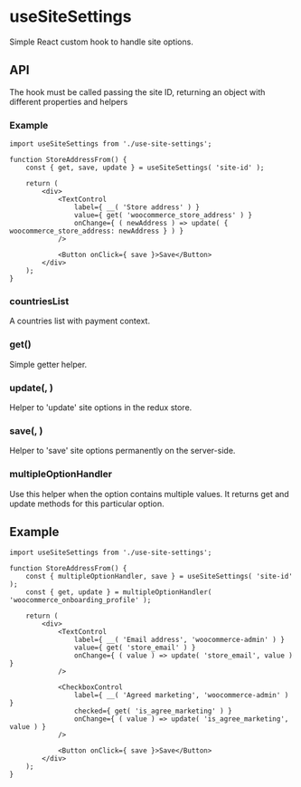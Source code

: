 # useSiteSettings

Simple React custom hook to handle site options.

## API

The hook must be called passing the site ID, returning an object with different properties and helpers

### Example

```es6
import useSiteSettings from './use-site-settings';

function StoreAddressFrom() {
	const { get, save, update } = useSiteSettings( 'site-id' );

	return (
		<div>
			<TextControl
				label={ __( 'Store address' ) }
				value={ get( 'woocommerce_store_address' ) }
				onChange={ ( newAddress ) => update( { woocommerce_store_address: newAddress } ) }
			/>

			<Button onClick={ save }>Save</Button>
		</div>
	);
}
```

### countriesList

A countries list with payment context.
### get(<key>)

Simple getter helper.

### update(<key>, <value>)

Helper to 'update' site options in the redux store.
### save(<key>, <value>)

Helper to 'save' site options permanently on the server-side.

### multipleOptionHandler

Use this helper when the option contains multiple values. It returns get and update methods for this particular option.

## Example

```es6
import useSiteSettings from './use-site-settings';

function StoreAddressFrom() {
	const { multipleOptionHandler, save } = useSiteSettings( 'site-id' );
	const { get, update } = multipleOptionHandler( 'woocommerce_onboarding_profile' );

	return (
		<div>
			<TextControl
				label={ __( 'Email address', 'woocommerce-admin' ) }
				value={ get( 'store_email' ) }
				onChange={ ( value ) => update( 'store_email', value ) }
			/>

			<CheckboxControl
				label={ __( 'Agreed marketing', 'woocommerce-admin' ) }
				checked={ get( 'is_agree_marketing' ) }
				onChange={ ( value ) => update( 'is_agree_marketing', value ) }
			/>

			<Button onClick={ save }>Save</Button>
		</div>
	);
}
```
